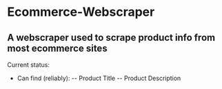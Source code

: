 # Ecommerce-Webscraper
## A webscraper used to scrape product info from most ecommerce sites

Current status:
- Can find (reliably):
-- Product Title
-- Product Description

